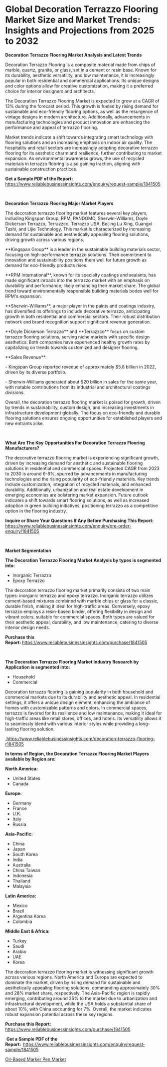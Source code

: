 <p><h1>Global Decoration Terrazzo Flooring Market Size and Market Trends: Insights and Projections from 2025 to 2032</h1></p><p><strong>Decoration Terrazzo Flooring Market Analysis and Latest Trends</strong></p>
<p><p>Decoration Terrazzo Flooring is a composite material made from chips of marble, quartz, granite, or glass, set in a cement or resin base. Known for its durability, aesthetic versatility, and low maintenance, it is increasingly popular in both residential and commercial applications. Its unique designs and color options allow for creative customization, making it a preferred choice for interior designers and architects.</p><p>The Decoration Terrazzo Flooring Market is expected to grow at a CAGR of 13% during the forecast period. This growth is fueled by rising demand for sustainable and eco-friendly flooring options, as well as the resurgence of vintage designs in modern architecture. Additionally, advancements in manufacturing technologies and product innovation are enhancing the performance and appeal of terrazzo flooring. </p><p>Market trends indicate a shift towards integrating smart technology with flooring solutions and an increasing emphasis on indoor air quality. The hospitality and retail sectors are increasingly adopting decorative terrazzo flooring for its aesthetic charm and resilience, further contributing to market expansion. As environmental awareness grows, the use of recycled materials in terrazzo flooring is also gaining traction, aligning with sustainable construction practices.</p></p>
<p><strong>Get a Sample PDF of the Report:&nbsp;</strong> <a href="https://www.reliablebusinessinsights.com/enquiry/request-sample/1841505?utm_campaign=3288&utm_medium=2&utm_source=Github&utm_content=ia&utm_term=05042025&utm_id=decoration-terrazzo-flooring">https://www.reliablebusinessinsights.com/enquiry/request-sample/1841505</a></p>
<p>&nbsp;</p>
<p><strong>Decoration Terrazzo Flooring Major Market Players</strong></p>
<p><p>The decoration terrazzo flooring market features several key players, including Kingspan Group, RPM, PANDOMO, Sherwin-Williams, Doyle Dickerson Terrazzo, Terrazzco, Terrazzo USA, Beijing Lu Xing, Guangxi Tashi, and Lijie Technology. This market is characterized by increasing demand for sustainable and aesthetically appealing flooring solutions, driving growth across various regions.</p><p>**Kingspan Group** is a leader in the sustainable building materials sector, focusing on high-performance terrazzo solutions. Their commitment to innovation and sustainability positions them well for future growth as demand for eco-friendly products rises. </p><p>**RPM International**, known for its specialty coatings and sealants, has made significant inroads into the terrazzo market with an emphasis on durability and performance, likely enhancing their market share. The global trend toward environmentally responsible building materials bodes well for RPM's expansion.</p><p>**Sherwin-Williams**, a major player in the paints and coatings industry, has diversified its offerings to include decorative terrazzo, anticipating growth in both residential and commercial sectors. Their robust distribution network and brand recognition support significant revenue generation.</p><p>**Doyle Dickerson Terrazzo** and **Terrazzco** focus on custom terrazzo flooring solutions, serving niche markets with specific design aesthetics. Both companies have experienced healthy growth rates by capitalizing on trends towards customized and designer flooring.</p><p>**Sales Revenue**:</p><p>- Kingspan Group reported revenue of approximately $5.8 billion in 2022, driven by its diverse portfolio.</p><p>- Sherwin-Williams generated about $20 billion in sales for the same year, with notable contributions from its industrial and architectural coatings divisions.</p><p>Overall, the decoration terrazzo flooring market is poised for growth, driven by trends in sustainability, custom design, and increasing investments in infrastructure development globally. The focus on eco-friendly and durable flooring solutions ensures ongoing opportunities for established players and new entrants alike.</p></p>
<p>&nbsp;</p>
<p><strong>What Are The Key Opportunities For Decoration Terrazzo Flooring Manufacturers?</strong></p>
<p><p>The decorative terrazzo flooring market is experiencing significant growth, driven by increasing demand for aesthetic and sustainable flooring solutions in residential and commercial spaces. Projected CAGR from 2023 to 2030 is around 6-8%, spurred by advancements in manufacturing technologies and the rising popularity of eco-friendly materials. Key trends include customization, integration of recycled materials, and enhanced durability. Additionally, urbanization and real estate development in emerging economies are bolstering market expansion. Future outlook indicates a shift towards smart flooring solutions, as well as increased adoption in green building initiatives, positioning terrazzo as a competitive option in the flooring industry.</p></p>
<p><strong>Inquire or Share Your Questions If Any Before Purchasing This Report:</strong> <a href="https://www.reliablebusinessinsights.com/enquiry/pre-order-enquiry/1841505?utm_campaign=3288&utm_medium=2&utm_source=Github&utm_content=ia&utm_term=05042025&utm_id=decoration-terrazzo-flooring">https://www.reliablebusinessinsights.com/enquiry/pre-order-enquiry/1841505</a></p>
<p>&nbsp;</p>
<p><strong>Market Segmentation</strong></p>
<p><strong>The Decoration Terrazzo Flooring Market Analysis by types is segmented into:</strong></p>
<p><ul><li>Inorganic Terrazzo</li><li>Epoxy Terrazzo</li></ul></p>
<p><p>The decoration terrazzo flooring market primarily consists of two main types: inorganic terrazzo and epoxy terrazzo. Inorganic terrazzo utilizes cement-based mixtures combined with marble chips or glass for a classic, durable finish, making it ideal for high-traffic areas. Conversely, epoxy terrazzo employs a resin-based binder, offering flexibility in design and vibrant colors, suitable for commercial spaces. Both types are valued for their aesthetic appeal, durability, and low maintenance, catering to diverse interior design needs.</p></p>
<p><strong>Purchase this Report:&nbsp;</strong><a href="https://www.reliablebusinessinsights.com/purchase/1841505?utm_campaign=3288&utm_medium=2&utm_source=Github&utm_content=ia&utm_term=05042025&utm_id=decoration-terrazzo-flooring">https://www.reliablebusinessinsights.com/purchase/1841505</a></p>
<p>&nbsp;</p>
<p><strong>The Decoration Terrazzo Flooring Market Industry Research by Application is segmented into:</strong></p>
<p><ul><li>Household</li><li>Commercial</li></ul></p>
<p><p>Decoration terrazzo flooring is gaining popularity in both household and commercial markets due to its durability and aesthetic appeal. In residential settings, it offers a unique design element, enhancing the ambiance of homes with customizable patterns and colors. In commercial spaces, terrazzo is favored for its resilience and low maintenance, making it ideal for high-traffic areas like retail stores, offices, and hotels. Its versatility allows it to seamlessly blend with various interior styles while providing a long-lasting flooring solution.</p></p>
<p><a href="https://www.reliablebusinessinsights.com/decoration-terrazzo-flooring-r1841505?utm_campaign=3288&utm_medium=2&utm_source=Github&utm_content=ia&utm_term=05042025&utm_id=decoration-terrazzo-flooring">&nbsp;https://www.reliablebusinessinsights.com/decoration-terrazzo-flooring-r1841505</a></p>
<p><strong>In terms of Region, the Decoration Terrazzo Flooring Market Players available by Region are:</strong></p>
<p>
    <p> <strong> North America: </strong>
        <ul>
            <li>United States</li>
            <li>Canada</li>
        </ul>
        </p> 
    <p> <strong> Europe: </strong>
        <ul>
            <li>Germany</li>
            <li>France</li>
            <li>U.K.</li>
            <li>Italy</li>
            <li>Russia</li>
        </ul>
        </p> 
    <p> <strong> Asia-Pacific: </strong>
        <ul>
            <li>China</li>
            <li>Japan</li>
            <li>South Korea</li>
            <li>India</li>
            <li>Australia</li>
            <li>China Taiwan</li>
            <li>Indonesia</li>
            <li>Thailand</li>
            <li>Malaysia</li>
        </ul>
        </p> 
    <p> <strong> Latin America: </strong>
        <ul>
            <li>Mexico</li>
            <li>Brazil</li>
            <li>Argentina Korea</li>
            <li>Colombia</li>
        </ul>
        </p> 
    <p> <strong> Middle East & Africa: </strong>
        <ul>
            <li>Turkey</li>
            <li>Saudi</li>
            <li>Arabia</li>
            <li>UAE</li>
            <li>Korea</li>
        </ul>
    </p>
    </p>
<p><p>The decoration terrazzo flooring market is witnessing significant growth across various regions. North America and Europe are expected to dominate the market, driven by rising demand for sustainable and aesthetically appealing flooring solutions, commanding approximately 30% and 28% market share, respectively. The Asia-Pacific region is rapidly emerging, contributing around 25% to the market due to urbanization and infrastructural development, while the USA holds a substantial share of about 10%, with China accounting for 7%. Overall, the market indicates robust expansion potential across these key regions.</p></p>
<p><strong>Purchase this Report: </strong><a href="https://www.reliablebusinessinsights.com/purchase/1841505?utm_campaign=3288&utm_medium=2&utm_source=Github&utm_content=ia&utm_term=05042025&utm_id=decoration-terrazzo-flooring">https://www.reliablebusinessinsights.com/purchase/1841505</a></p>
<p>&nbsp;<strong>Get a Sample PDF of the Report:&nbsp;&nbsp;</strong><a href="https://www.reliablebusinessinsights.com/enquiry/request-sample/1841505?utm_campaign=3288&utm_medium=2&utm_source=Github&utm_content=ia&utm_term=05042025&utm_id=decoration-terrazzo-flooring">https://www.reliablebusinessinsights.com/enquiry/request-sample/1841505</a></p>
<p><strong></strong></p>
<p><p><a href="https://github.com/bulkagumanvv/Market-Research-Report-List-1/blob/main/oil-based-marker-pen-market.md?utm_campaign=3288&utm_medium=2&utm_source=Github&utm_content=ia&utm_term=05042025&utm_id=decoration-terrazzo-flooring">Oil-Based Marker Pen Market</a></p></p>